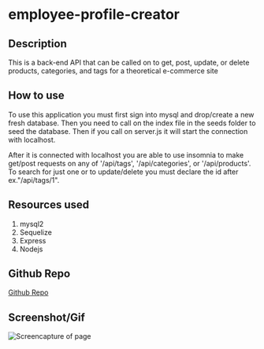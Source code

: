 # employee-profile-creator

## Description

This is a back-end API that can be called on to get, post, update, or delete products, categories, and tags for a theoretical e-commerce site

## How to use

To use this application you must first sign into mysql and drop/create a new fresh database. Then you need to call on the index file in the seeds folder to seed the database. Then if you call on server.js it will start the connection with localhost.

After it is connected with localhost you are able to use insomnia to make get/post requests on any of '/api/tags', '/api/categories', or '/api/products'. To search for just one or to update/delete you must declare the id after ex."/api/tags/1".

## Resources used

1. mysql2
2. Sequelize
3. Express
4. Nodejs

## Github Repo

<a href = "https://github.com/jgood13/employee-profile-creator"
target="_blank">Github Repo</a>

## Screenshot/Gif

![Screencapture of page](./assets/images/ecommerce_gif.gif "Page GIF")
